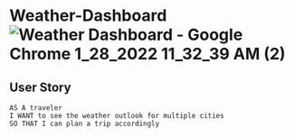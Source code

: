
# Weather-Dashboard![Weather Dashboard - Google Chrome 1_28_2022 11_32_39 AM (2)](https://user-images.githubusercontent.com/88003919/151594439-b64b2e68-8ef7-4297-8a88-93ee6e902a8c.png)
## User Story

```
AS A traveler
I WANT to see the weather outlook for multiple cities
SO THAT I can plan a trip accordingly
```
